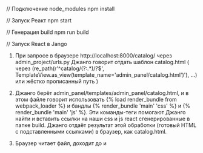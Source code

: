 // Подключение node_modules
npm install

// Запуск Реакт
npm start

// Генерация build
npm run build

// Запуск React в Jango

1. При запросе в браузере http://localhost:8000/catalog/ через admin_project/urls.py Джанго говорит отдать шаблон catalog.html ( через (re_path(r'^catalog/(?:.\*)/?$', TemplateView.as_view(template_name='admin_panel/catalog.html')'), ...) или жёстко прописанный путь )

2. Джанго берёт admin_panel/templates/admin_panel/catalog.html, и в этом файле говорит использовать {% load render_bundle from webpack_loader %} и бандлы {% render_bundle 'main' 'css' %} и {% render_bundle 'main' 'js' %}. Эти команды-теги помогают Джанго найти и вставить ссылки на наши css и js react сгенерированные в папке build. Джанго отдаёт результат этой обработки (готовый HTML с подставленными ссылками) в браузер, как catalog.html.

3. Браузер читает файл, доходит до <link rel="stylesheet" href="/static/css/main.xxxx.css"> и <script src="/static/js/main.xxxx.js"> и видит, что нужно запросить эти файлы у Джанго. Джанго отдаёт их.

4. Здесь уже запускается сам Реакт (main.xxxx.js). Это и есть наше приложение. Реакт встраивает весь свой код в <div id="root"></div>.

===========================================================================================================

При изменении файлов Реакт делаем пересборку папки build командой npm run build. Эта команда берёт файлы из папок src (обрабатывает их) и public (копирует или использует как шаблон) и формирует содержимое папки build (обновляет её файлы с новыми хеш названиями).

1. Файл craco.config.js настраивает React для работы с Джанго и указывает Webpack (сборочному инструменту React) создать карту webpack-stats.json.

2. webpack-stats.json — это карта, которая говорит, где лежат итоговые файлы. А craco.config.js также настраивает сборку так, чтобы не React-сборщик (HtmlWebpackPlugin) сам вставлял скрипты в HTML, а оставил это для Джанго. Джанго использует webpack-stats.json, чтобы понять, какие ссылки на скрипты нужно вставить (через тег render_bundle, который читает webpack-stats.json).

3. Файл copy-html.js берёт главный html-файл (index.html) из папки build и быстро переносит его в admin_panel/templates/admin_panel/. Этот файл теперь называется catalog.html (или перезаписывает его, если он там уже был).

// Порядок запуска приложения Django + React

Перед запуском всего приложения с каталогом желательно удалить папку 'build' и файл 'webpack-stats.json'.

1. Войти в lectures-collection-bot\admin_project\frontend
2. Выполнить npm run build
3. cd ..
4. python manage.py collectstatic --noinput --clear (для DEBUG = False)
5. Запустить Django сервер (main или python manage.py runserver)

--- Или с директории lectures-collection-bot\admin_project запустить сразу 4 команды: ---

cd frontend
npm run build
cd ..
python manage.py collectstatic --noinput --clear
